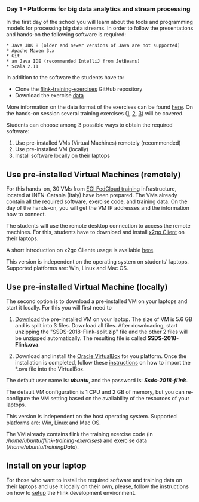 ### Day 1 - Platforms for big data analytics and stream processing

In the first day of the school you will learn about the tools and programming models for processing big data streams. In order to follow the presentations and hands-on the following software is required:

	* Java JDK 8 (older and newer versions of Java are not supported)
	* Apache Maven 3.x
	* Git
	* an Java IDE (recommended IntelliJ from JetBeans)
	* Scala 2.11

In addition to the software the students have to:

* Clone the [flink-training-exercises](https://github.com/dataArtisans/flink-training-exercises "Flink training exercises") GitHub repository
* Download the exercise [data](http://training.data-artisans.com/exercises/taxiData.html)

More information on the data format of the exercises can be found [here](http://training.data-artisans.com/exercises/taxiData.html). On the hands-on session several training exercises ([1](http://training.data-artisans.com/exercises/rideCleansing.html), [2](http://training.data-artisans.com/exercises/rideEnrichment-flatmap.html), [3](http://training.data-artisans.com/exercises/hourlyTips.html)) will be covered.
	
Students can choose among 3 possible ways to obtain the required software: 

1. Use pre-installed VMs (Virtual Machines) remotely (recommended)
2. Use pre-installed VM (locally)
3. Install software locally on their laptops

## Use pre-installed Virtual Machines (remotely)

For this hands-on, 30 VMs from [EGI FedCloud training](https://www.egi.eu/services/training-infrastructure/) infrastructure, located at INFN-Catania (Italy) have been prepared. The VMs already contain all the required software, exercise code, and training data. On the day of the hands-on, you will get the VM IP addresses and the information how to connect.

The students will use the remote desktop connection to access the remote machines. For this, students have to download and install [x2go Client](https://wiki.x2go.org/doku.php) on their laptops. 

A short introduction on x2go Cliente usage is available [here](https://wiki.x2go.org/doku.php/doc:usage:x2goclient).

This version is independent on the operating system on students' laptops. Supported platforms are: Win, Linux and Mac OS.


## Use pre-installed Virtual Machine (locally)

The second option is to download a pre-installed VM on your laptops and start it locally.
For this you will first need to

1. [Download](http://mojoblak.srce.hr/public.php?service=files&t=15652ab336afc96bd1f26e06ad56725f) the pre-installed VM on your laptop. The size of VM is 5.6 GB and is split into 3 files. Download all files.
After downloading, start unzipping the "SSDS-2018-Flink-split.zip" file and the other 2 files will be unzipped automatically. The resulting file is called **SSDS-2018-Flink.ova**.

2. Download and install the [Oracle VirtualBox](https://www.virtualbox.org/wiki/Downloads) for you platform. Once the installation is completed, follow these [instructions](https://www.virtualbox.org/manual/ch01.html#ovf) on how to import the *.ova file into the VirtualBox.

The default user name is: ***ubuntu***, and the password is: ***Ssds-2018-fl1nk***.

The default VM configuration is 1 CPU and 2 GB of memory, but you can re-configure the VM setting based on the availability of the resources of your laptops.

This version is independent on the host operating system. Supported platforms are: Win, Linux and Mac OS.

The VM already contains flink the training exercise code (in */home/ubuntu/flink-training-exercises*) and exercise data (*/home/ubuntu/trainingData*).


## Install on your laptop

For those who want to install the required software and training data on their laptops and use it locally on their own, please, follow the instructions on how to [setup](http://training.data-artisans.com/devEnvSetup.html) the Flink development environment.
